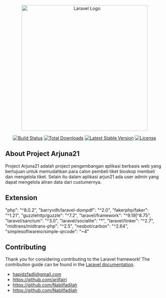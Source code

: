 <p align="center"><a href="https://laravel.com" target="_blank"><img src="https://raw.githubusercontent.com/laravel/art/master/logo-lockup/5%20SVG/2%20CMYK/1%20Full%20Color/laravel-logolockup-cmyk-red.svg" width="400" alt="Laravel Logo"></a></p>

<p align="center">
<a href="https://travis-ci.org/laravel/framework"><img src="https://travis-ci.org/laravel/framework.svg" alt="Build Status"></a>
<a href="https://packagist.org/packages/laravel/framework"><img src="https://img.shields.io/packagist/dt/laravel/framework" alt="Total Downloads"></a>
<a href="https://packagist.org/packages/laravel/framework"><img src="https://img.shields.io/packagist/v/laravel/framework" alt="Latest Stable Version"></a>
<a href="https://packagist.org/packages/laravel/framework"><img src="https://img.shields.io/packagist/l/laravel/framework" alt="License"></a>
</p>

## About Project Arjuna21

Project Arjuna21 adalah project pengembangan aplikasi berbasis web yang bertujuan untuk memudahkan para calon pembeli tiket bioskop membeli dan mengelola tiket. Selain itu dalam aplikasi arjun21 ada user admin yang dapat mengelola aliran data dari custumernya.

## Extension

"php": "^8.0.2",
"barryvdh/laravel-dompdf": "^2.0",
"fakerphp/faker": "^1.21",
"guzzlehttp/guzzle": "^7.2",
"laravel/framework": "^9.19|^8.75",
"laravel/sanctum": "^3.0",
"laravel/socialite": "*",
"laravel/tinker": "^2.7",
"midtrans/midtrans-php": "^2.5",
"nesbot/carbon": "^2.64",
"simplesoftwareio/simple-qrcode": "~4"

## Contributing

Thank you for considering contributing to the Laravel framework! The contribution guide can be found in the [Laravel documentation](https://laravel.com/docs/contributions).

- hapidzfadli@gmail.com
- https://github.com/arilfajri
- https://github.com/Nabilfadilah
- https://github.com/Nabilfadilah

